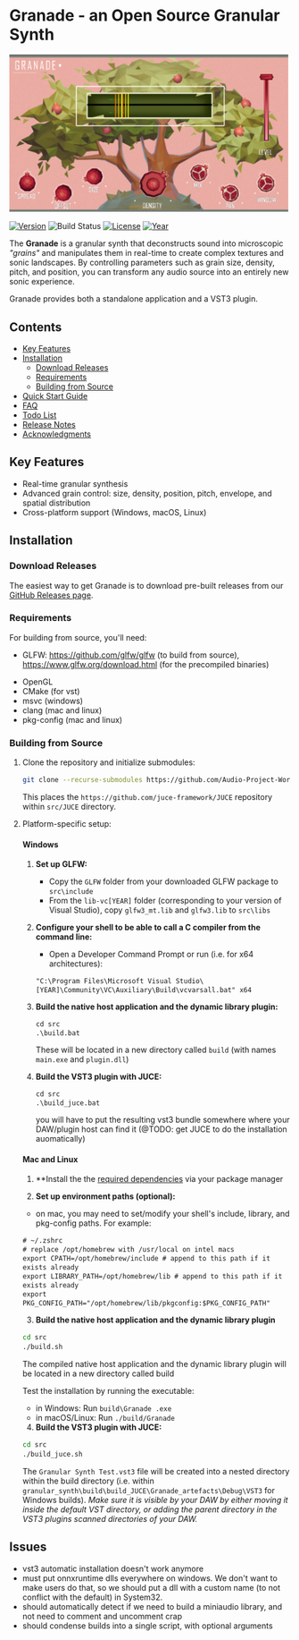 # Granade - an Open Source Granular Synth

<img src="data\granadeUI.png" alt="Granular Synthesizer UI" width="500" />

[![Version](https://img.shields.io/badge/version-0.1.0-blue)](https://github.com/Audio-Project-Workgroup/granular_synth)
![Build Status](https://img.shields.io/github/workflow/status/Audio-Project-Workgroup/granular_synth/CI)
[![License](https://img.shields.io/badge/license-MIT-green)](https://github.com/Audio-Project-Workgroup/granular_synth/tree/readme?tab=License-1-ov-file)
[![Year](https://img.shields.io/badge/year-2025-brightgreen)](https://github.com/Audio-Project-Workgroup/granular_synth)

The **Granade** is a granular synth that deconstructs sound into microscopic *"grains"* and manipulates them in real-time to create complex textures and sonic landscapes. By controlling parameters such as grain size, density, pitch, and position, you can transform any audio source into an entirely new sonic experience. 

Granade provides both a standalone application and a VST3 plugin.

## Contents

- [Key Features](#key-features)
- [Installation](#installation)
	- [Download Releases](#download-releases)
	- [Requirements](#requirements)
	- [Building from Source](#building-from-source)
- [Quick Start Guide](#quick-start-guide)
- [FAQ](#faq)
- [Todo List](#todo-list)
- [Release Notes](#release-notes)
- [Acknowledgments](#acknowledgments)

## Key Features

- Real-time granular synthesis
- Advanced grain control: size, density, position, pitch, envelope, and spatial distribution
- Cross-platform support (Windows, macOS, Linux)

## Installation

### Download Releases

The easiest way to get Granade is to download pre-built releases from our [GitHub Releases page](https://github.com/Audio-Project-Workgroup/granular_synth/releases).

### Requirements

For building from source, you'll need:

* GLFW: https://github.com/glfw/glfw (to build from source), https://www.glfw.org/download.html (for the precompiled binaries)
<!--* ONNX: https://github.com/microsoft/onnxruntime (source), https://github.com/microsoft/onnxruntime/releases/tag/v1.20.1 (releases)-->
* OpenGL
* CMake (for vst)
* msvc (windows)
* clang (mac and linux)
* pkg-config (mac and linux)

### Building from Source

1. Clone the repository and initialize submodules:
	```bash
	git clone --recurse-submodules https://github.com/Audio-Project-Workgroup/granular_synth
	```
	This places the `https://github.com/juce-framework/JUCE` repository within `src/JUCE` directory.

2. Platform-specific setup:
	
	#### Windows 

	1. **Set up GLFW:**
		- Copy the `GLFW` folder from your downloaded GLFW package to `src\include`
		- From the `lib-vc[YEAR]` folder (corresponding to your version of Visual Studio), copy `glfw3_mt.lib` and `glfw3.lib` to `src\libs`
	
	2. **Configure your shell to be able to call a C compiler from the command line:**
		- Open a Developer Command Prompt or run (i.e. for x64 architectures):
		```batch
		"C:\Program Files\Microsoft Visual Studio\[YEAR]\Community\VC\Auxiliary\Build\vcvarsall.bat" x64
		```

	3. **Build the native host application and the dynamic library plugin:**
		```
		cd src
		.\build.bat
		```
		These will be located in a new directory called `build` (with names `main.exe` and `plugin.dll`)

	4. **Build the VST3 plugin with JUCE:**
		```batch
		cd src
		.\build_juce.bat
		```
		you will have to put the resulting vst3 bundle somewhere where your DAW/plugin host can find it (@TODO: get JUCE to do the installation auomatically)

	<!-- Uncomment in the future in case that onnx is supported.
	N. Set up ONNX Runtime:
		- copy the file `onnxruntime_c_api.h` from the ONNX include directory to `src\include`
		- copy `onnxruntime.lib` and `onnxruntime.pdb` to `src\libs`
		- copy `onnxruntime.dll` to the `build` directory (if this is your first build, that directory won't be there yet, so defer this step until after you run `build.bat`)

	NOTE:
		on your first build, you will also have to copy `onnxruntime.dll` from your `build` folder to the folder containing your DAW's executable (TODO: install the onnxruntime dll globally with a custom name (to not interfere with the one that's installed by default)) -->

	#### Mac and Linux
	
	1. **Install the the [required dependencies](#requirements) via your package manager

	2. **Set up environment paths (optional):**

	* on mac, you may need to set/modify your shell's include, library, and pkg-config paths. For example:
	```
	# ~/.zshrc
	# replace /opt/homebrew with /usr/local on intel macs
	export CPATH=/opt/homebrew/include # append to this path if it exists already
	export LIBRARY_PATH=/opt/homebrew/lib # append to this path if it exists already
	export PKG_CONFIG_PATH="/opt/homebrew/lib/pkgconfig:$PKG_CONFIG_PATH"
	```
	<!--
	* on linux, onnx is not available via standard package managers. Download the binaries (recommended version is 1.20.1) and install them globally (the exact directories can be found in the libonnxruntime.pc file, located in `[onnxruntime folder]/lib/pkgconfig`) -->

	3. **Build the native host application and the dynamic library plugin**
	
	```bash
	cd src
	./build.sh
	``` 
	The compiled native host application and the dynamic library plugin will be located in a new directory called build

	Test the installation by running the executable:

	- in Windows: Run `build\Granade .exe`
	- in macOS/Linux: Run `./build/Granade`

	4. **Build the VST3 plugin with JUCE:**

	```bash
	cd src
	./build_juce.sh
	``` 
	The `Granular Synth Test.vst3` file will be created into a nested directory within the build directory (i.e. within `granular_synth\build\build_JUCE\Granade_artefacts\Debug\VST3` for Windows builds). *Make sure it is visible by your DAW by either moving it inside the default VST directory, or adding the parent directory in the VST3 plugins scanned directories of your DAW.*

## Issues

* vst3 automatic installation doesn't work anymore
* must put onnxruntime dlls everywhere on windows. We don't want to make users do that, so we should put a dll with a custom name (to not conflict with the default) in System32.
* should automatically detect if we need to build a miniaudio library, and not need to comment and uncomment crap
* should condense builds into a single script, with optional arguments
